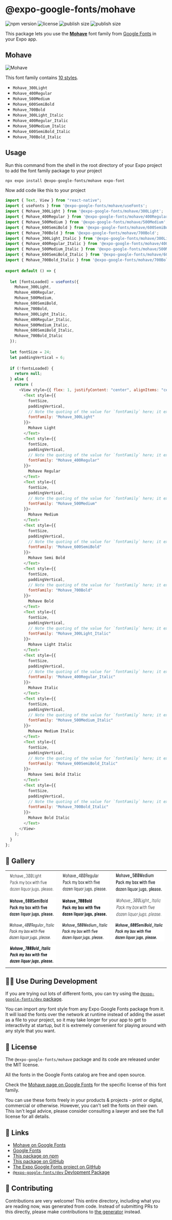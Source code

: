 # @expo-google-fonts/mohave

![npm version](https://flat.badgen.net/npm/v/@expo-google-fonts/mohave)
![license](https://flat.badgen.net/github/license/expo/google-fonts)
![publish size](https://flat.badgen.net/packagephobia/install/@expo-google-fonts/mohave)
![publish size](https://flat.badgen.net/packagephobia/publish/@expo-google-fonts/mohave)

This package lets you use the [**Mohave**](https://fonts.google.com/specimen/Mohave) font family from [Google Fonts](https://fonts.google.com/) in your Expo app.

## Mohave

![Mohave](./font-family.png)

This font family contains [10 styles](#-gallery).

- `Mohave_300Light`
- `Mohave_400Regular`
- `Mohave_500Medium`
- `Mohave_600SemiBold`
- `Mohave_700Bold`
- `Mohave_300Light_Italic`
- `Mohave_400Regular_Italic`
- `Mohave_500Medium_Italic`
- `Mohave_600SemiBold_Italic`
- `Mohave_700Bold_Italic`

## Usage

Run this command from the shell in the root directory of your Expo project to add the font family package to your project

```sh
npx expo install @expo-google-fonts/mohave expo-font
```

Now add code like this to your project

```js
import { Text, View } from "react-native";
import { useFonts } from '@expo-google-fonts/mohave/useFonts';
import { Mohave_300Light } from '@expo-google-fonts/mohave/300Light';
import { Mohave_400Regular } from '@expo-google-fonts/mohave/400Regular';
import { Mohave_500Medium } from '@expo-google-fonts/mohave/500Medium';
import { Mohave_600SemiBold } from '@expo-google-fonts/mohave/600SemiBold';
import { Mohave_700Bold } from '@expo-google-fonts/mohave/700Bold';
import { Mohave_300Light_Italic } from '@expo-google-fonts/mohave/300Light_Italic';
import { Mohave_400Regular_Italic } from '@expo-google-fonts/mohave/400Regular_Italic';
import { Mohave_500Medium_Italic } from '@expo-google-fonts/mohave/500Medium_Italic';
import { Mohave_600SemiBold_Italic } from '@expo-google-fonts/mohave/600SemiBold_Italic';
import { Mohave_700Bold_Italic } from '@expo-google-fonts/mohave/700Bold_Italic';

export default () => {

  let [fontsLoaded] = useFonts({
    Mohave_300Light, 
    Mohave_400Regular, 
    Mohave_500Medium, 
    Mohave_600SemiBold, 
    Mohave_700Bold, 
    Mohave_300Light_Italic, 
    Mohave_400Regular_Italic, 
    Mohave_500Medium_Italic, 
    Mohave_600SemiBold_Italic, 
    Mohave_700Bold_Italic
  });

  let fontSize = 24;
  let paddingVertical = 6;

  if (!fontsLoaded) {
    return null;
  } else {
    return (
      <View style={{ flex: 1, justifyContent: "center", alignItems: "center" }}>
        <Text style={{
          fontSize,
          paddingVertical,
          // Note the quoting of the value for `fontFamily` here; it expects a string!
          fontFamily: "Mohave_300Light"
        }}>
          Mohave Light
        </Text>
        <Text style={{
          fontSize,
          paddingVertical,
          // Note the quoting of the value for `fontFamily` here; it expects a string!
          fontFamily: "Mohave_400Regular"
        }}>
          Mohave Regular
        </Text>
        <Text style={{
          fontSize,
          paddingVertical,
          // Note the quoting of the value for `fontFamily` here; it expects a string!
          fontFamily: "Mohave_500Medium"
        }}>
          Mohave Medium
        </Text>
        <Text style={{
          fontSize,
          paddingVertical,
          // Note the quoting of the value for `fontFamily` here; it expects a string!
          fontFamily: "Mohave_600SemiBold"
        }}>
          Mohave Semi Bold
        </Text>
        <Text style={{
          fontSize,
          paddingVertical,
          // Note the quoting of the value for `fontFamily` here; it expects a string!
          fontFamily: "Mohave_700Bold"
        }}>
          Mohave Bold
        </Text>
        <Text style={{
          fontSize,
          paddingVertical,
          // Note the quoting of the value for `fontFamily` here; it expects a string!
          fontFamily: "Mohave_300Light_Italic"
        }}>
          Mohave Light Italic
        </Text>
        <Text style={{
          fontSize,
          paddingVertical,
          // Note the quoting of the value for `fontFamily` here; it expects a string!
          fontFamily: "Mohave_400Regular_Italic"
        }}>
          Mohave Italic
        </Text>
        <Text style={{
          fontSize,
          paddingVertical,
          // Note the quoting of the value for `fontFamily` here; it expects a string!
          fontFamily: "Mohave_500Medium_Italic"
        }}>
          Mohave Medium Italic
        </Text>
        <Text style={{
          fontSize,
          paddingVertical,
          // Note the quoting of the value for `fontFamily` here; it expects a string!
          fontFamily: "Mohave_600SemiBold_Italic"
        }}>
          Mohave Semi Bold Italic
        </Text>
        <Text style={{
          fontSize,
          paddingVertical,
          // Note the quoting of the value for `fontFamily` here; it expects a string!
          fontFamily: "Mohave_700Bold_Italic"
        }}>
          Mohave Bold Italic
        </Text>
      </View>
    );
  }
};
```

## 🔡 Gallery


||||
|-|-|-|
|![Mohave_300Light](./300Light/Mohave_300Light.ttf.png)|![Mohave_400Regular](./400Regular/Mohave_400Regular.ttf.png)|![Mohave_500Medium](./500Medium/Mohave_500Medium.ttf.png)||
|![Mohave_600SemiBold](./600SemiBold/Mohave_600SemiBold.ttf.png)|![Mohave_700Bold](./700Bold/Mohave_700Bold.ttf.png)|![Mohave_300Light_Italic](./300Light_Italic/Mohave_300Light_Italic.ttf.png)||
|![Mohave_400Regular_Italic](./400Regular_Italic/Mohave_400Regular_Italic.ttf.png)|![Mohave_500Medium_Italic](./500Medium_Italic/Mohave_500Medium_Italic.ttf.png)|![Mohave_600SemiBold_Italic](./600SemiBold_Italic/Mohave_600SemiBold_Italic.ttf.png)||
|![Mohave_700Bold_Italic](./700Bold_Italic/Mohave_700Bold_Italic.ttf.png)||||


## 👩‍💻 Use During Development

If you are trying out lots of different fonts, you can try using the [`@expo-google-fonts/dev` package](https://github.com/expo/google-fonts/tree/master/font-packages/dev#readme).

You can import _any_ font style from any Expo Google Fonts package from it. It will load the fonts over the network at runtime instead of adding the asset as a file to your project, so it may take longer for your app to get to interactivity at startup, but it is extremely convenient for playing around with any style that you want.


## 📖 License

The `@expo-google-fonts/mohave` package and its code are released under the MIT license.

All the fonts in the Google Fonts catalog are free and open source.

Check the [Mohave page on Google Fonts](https://fonts.google.com/specimen/Mohave) for the specific license of this font family.

You can use these fonts freely in your products & projects - print or digital, commercial or otherwise. However, you can't sell the fonts on their own. This isn't legal advice, please consider consulting a lawyer and see the full license for all details.

## 🔗 Links

- [Mohave on Google Fonts](https://fonts.google.com/specimen/Mohave)
- [Google Fonts](https://fonts.google.com/)
- [This package on npm](https://www.npmjs.com/package/@expo-google-fonts/mohave)
- [This package on GitHub](https://github.com/expo/google-fonts/tree/master/font-packages/mohave)
- [The Expo Google Fonts project on GitHub](https://github.com/expo/google-fonts)
- [`@expo-google-fonts/dev` Devlopment Package](https://github.com/expo/google-fonts/tree/master/font-packages/dev)

## 🤝 Contributing

Contributions are very welcome! This entire directory, including what you are reading now, was generated from code. Instead of submitting PRs to this directly, please make contributions to [the generator](https://github.com/expo/google-fonts/tree/master/packages/generator) instead.
